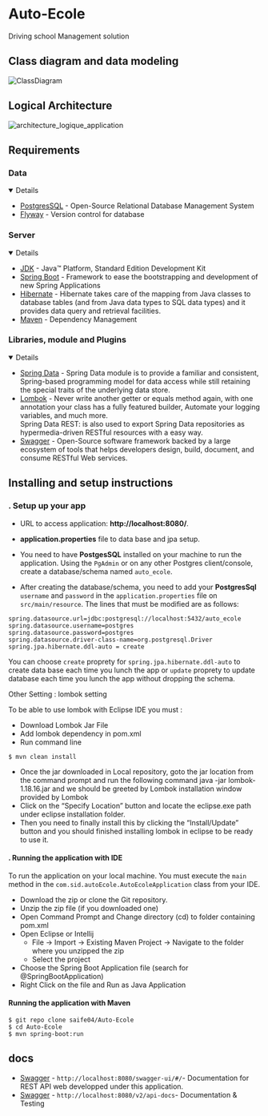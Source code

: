 # Auto-Ecole
Driving school Management solution

## Class diagram and data modeling
![ClassDiagram](https://user-images.githubusercontent.com/47791421/116622561-cf8a2080-a93c-11eb-897e-9cf1f97577d5.PNG)


## Logical Architecture
![architecture_logique_application](https://user-images.githubusercontent.com/47791421/116623613-69060200-a93e-11eb-804d-58d2ec848111.jpg)

## Requirements


### Data

<details open="open">
   <ul>
      <li><a href="https://www.postgresql.org/">PostgresSQL</a> - Open-Source Relational Database Management System</li>
      <li><a href="https://flywaydb.org/">Flyway</a> - Version control for database</li>
   </ul>
</details>

### Server 

<details open="open">
   <ul>
      <li><a href="http://www.oracle.com/technetwork/java/javase/downloads/jdk8-downloads-2133151.html">JDK</a> - Java™ Platform, Standard Edition Development Kit</li>
      <li><a href="https://spring.io/projects/spring-boot">Spring Boot</a> - Framework to ease the bootstrapping and development of new Spring Applications</li>
      <li><a href="https://spring.io/projects/spring-boot">Hibernate</a> - Hibernate takes care of the mapping from Java classes to database tables (and from Java data types to SQL data types) and it provides data query and retrieval facilities.</li>
      <li><a href="https://maven.apache.org/">Maven</a> - Dependency Management</li>
   </ul>
</details>

###  Libraries, module and Plugins

<details open="open">
   <ul>
      <li><a href="https://github.com/ultraq/thymeleaf-layout-dialect">Spring Data</a> - Spring Data module is to provide a familiar and consistent, Spring-based programming model for data access while still retaining the special traits of the underlying data store.</li>
      <li><a href="https://projectlombok.org/">Lombok</a> - Never write another getter or equals method again, with one annotation your class has a fully featured builder,    Automate your logging variables, and much more.</li>
	   Spring Data REST: is also used to export Spring Data repositories as hypermedia-driven RESTful resources with a easy way.
      <li><a href="https://swagger.io/">Swagger</a> - Open-Source software framework backed by a large ecosystem of tools that helps developers design, build, document, and     consume RESTful Web services.</li>
   </ul>
</details>

## Installing and setup instructions


### . Setup up your app
* 	URL to access application: **http://localhost:8080/**.

* **application.properties** file to data base and jpa setup.
* You need to have **PostgesSQL** installed on your machine to run the application. Using the `PgAdmin` or on any other Postgres client/console, create a database/schema named `auto_ecole`.
* After creating the database/schema, you need to add your **PostgresSql** `username` and `password` in the `application.properties` file on `src/main/resource`. The lines that must be modified are as follows:

```properties
spring.datasource.url=jdbc:postgresql://localhost:5432/auto_ecole
spring.datasource.username=postgres
spring.datasource.password=postgres
spring.datasource.driver-class-name=org.postgresql.Driver
spring.jpa.hibernate.ddl-auto = create
``` 

You can choose `create` proprety for `spring.jpa.hibernate.ddl-auto` to create data base each time you lunch the app or `update` proprety to update database each time you lunch the app without dropping the schema.

Other Setting : lombok setting

To be able to use lombok with Eclipse IDE you must :
* Download Lombok Jar File
* Add lombok dependency in pom.xml
* Run command line

 ```shell 
 $ mvn clean install
 ```
* Once the jar downloaded in Local repository, goto the jar location from the command prompt and run the following command java -jar lombok-1.18.16.jar and we should be greeted by Lombok installation window provided by Lombok
*  Click on the “Specify Location” button and locate the eclipse.exe path under eclipse installation folder.
*  Then you need to finally install this by clicking the “Install/Update” button and you should finished installing lombok in eclipse to be ready to use it.



#### . Running the application with IDE

To run the application on your local machine. You must execute the `main` method in the `com.sid.autoEcole.AutoEcoleApplication` class from your IDE.

* 	Download the zip or clone the Git repository.
* 	Unzip the zip file (if you downloaded one)
* 	Open Command Prompt and Change directory (cd) to folder containing pom.xml
* 	Open Eclipse or Intellij
	* File -> Import -> Existing Maven Project -> Navigate to the folder where you unzipped the zip
	* Select the project
* 	Choose the Spring Boot Application file (search for @SpringBootApplication)
* 	Right Click on the file and Run as Java Application

#### Running the application with Maven


```shell
$ git repo clone saife04/Auto-Ecole
$ cd Auto-Ecole
$ mvn spring-boot:run
```


## docs


 * 	[Swagger](http://localhost:8080/swagger-ui/#/) - `http://localhost:8080/swagger-ui/#/`- Documentation for REST API web developped under this application.
 * 	[Swagger](http://localhost:8080/v2/api-docs) - `http://localhost:8080/v2/api-docs`- Documentation & Testing

